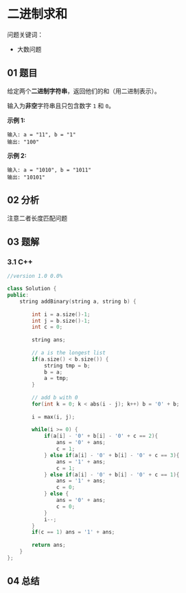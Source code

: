 # 二进制求和

问题关键词：

- 大数问题

## 01 题目

给定两个**二进制字符串**，返回他们的和（用二进制表示）。

输入为**非空**字符串且只包含数字 `1` 和 `0`。

**示例 1:**

```
输入: a = "11", b = "1"
输出: "100"
```

**示例 2:**

```
输入: a = "1010", b = "1011"
输出: "10101"
```

## 02 分析

注意二者长度匹配问题

## 03 题解

### 3.1 C++

```c++
//version 1.0 0.0%

class Solution {
public:
    string addBinary(string a, string b) {
        
        int i = a.size()-1;
        int j = b.size()-1;
        int c = 0;
        
        string ans;
        
        // a is the longest list
        if(a.size() < b.size()) {
            string tmp = b;
            b = a;
            a = tmp;
        }
        
        // add b with 0
        for(int k = 0; k < abs(i - j); k++) b = '0' + b;
        
        i = max(i, j);
        
        while(i >= 0) {
            if(a[i] - '0' + b[i] - '0' + c == 2){
                ans = '0' + ans;
                c = 1;
            } else if(a[i] - '0' + b[i] - '0' + c == 3){
                ans = '1' + ans;
                c = 1;
            } else if(a[i] - '0' + b[i] - '0' + c == 1){
                ans = '1' + ans;
                c = 0;
            } else {
                ans = '0' + ans;
                c = 0;
            }
            i--;
        }
        if(c == 1) ans = '1' + ans;
        
        return ans;
    }
};
```

## 04 总结

